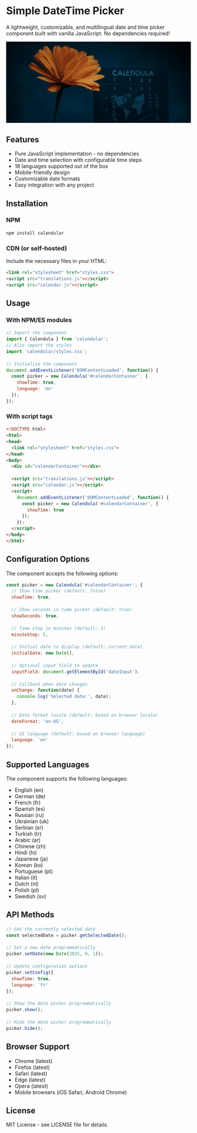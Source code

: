# Simple DateTime Picker

A lightweight, customizable, and multilingual date and time picker component built with vanilla JavaScript. No dependencies required!

![Calendar Preview](calendula.jpg)

## Features

- Pure JavaScript implementation - no dependencies
- Date and time selection with configurable time steps
- 18 languages supported out of the box
- Mobile-friendly design
- Customizable date formats
- Easy integration with any project

## Installation

### NPM

```bash
npm install calendular
```

### CDN (or self-hosted)

Include the necessary files in your HTML:

```html
<link rel="stylesheet" href="styles.css">
<script src="translations.js"></script>
<script src="calendar.js"></script>
```

## Usage

### With NPM/ES modules

```javascript
// Import the component
import { Calendula } from 'calendular';
// Also import the styles
import 'calendular/styles.css';

// Initialize the component
document.addEventListener('DOMContentLoaded', function() {
  const picker = new Calendula('#calendarContainer', {
    showTime: true,
    language: 'en'
  });
});
```

### With script tags

```html
<!DOCTYPE html>
<html>
<head>
  <link rel="stylesheet" href="styles.css">
</head>
<body>
  <div id="calendarContainer"></div>
  
  <script src="translations.js"></script>
  <script src="calendar.js"></script>
  <script>
    document.addEventListener('DOMContentLoaded', function() {
      const picker = new Calendula('#calendarContainer', {
        showTime: true
      });
    });
  </script>
</body>
</html>
```

## Configuration Options

The component accepts the following options:

```javascript
const picker = new Calendula('#calendarContainer', {
  // Show time picker (default: false)
  showTime: true,
  
  // Show seconds in time picker (default: true)
  showSeconds: true,
  
  // Time step in minutes (default: 1)
  minuteStep: 5,
  
  // Initial date to display (default: current date)
  initialDate: new Date(),
  
  // Optional input field to update
  inputField: document.getElementById('dateInput'),
  
  // Callback when date changes
  onChange: function(date) {
    console.log('Selected date:', date);
  },
  
  // Date format locale (default: based on browser locale)
  dateFormat: 'en-US',
  
  // UI language (default: based on browser language)
  language: 'en'
});
```

## Supported Languages

The component supports the following languages:

- English (en)
- German (de)
- French (fr)
- Spanish (es)
- Russian (ru)
- Ukrainian (uk)
- Serbian (sr)
- Turkish (tr)
- Arabic (ar)
- Chinese (zh)
- Hindi (hi)
- Japanese (ja)
- Korean (ko)
- Portuguese (pt)
- Italian (it)
- Dutch (nl)
- Polish (pl)
- Swedish (sv)

## API Methods

```javascript
// Get the currently selected date
const selectedDate = picker.getSelectedDate();

// Set a new date programmatically
picker.setDate(new Date(2025, 0, 1));

// Update configuration options
picker.setConfig({
  showTime: true,
  language: 'fr'
});

// Show the date picker programmatically
picker.show();

// Hide the date picker programmatically
picker.hide();
```

## Browser Support

- Chrome (latest)
- Firefox (latest)
- Safari (latest)
- Edge (latest)
- Opera (latest)
- Mobile browsers (iOS Safari, Android Chrome)

## License

MIT License - see LICENSE file for details.